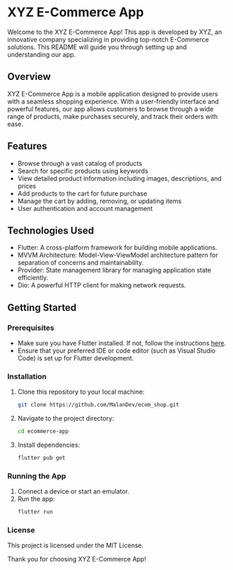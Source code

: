 # XYZ E-Commerce App

Welcome to the XYZ E-Commerce App! This app is developed by XYZ, an innovative company specializing in providing top-notch E-Commerce solutions. This README will guide you through setting up and understanding our app.

## Overview

XYZ E-Commerce App is a mobile application designed to provide users with a seamless shopping experience. With a user-friendly interface and powerful features, our app allows customers to browse through a wide range of products, make purchases securely, and track their orders with ease.

## Features

- Browse through a vast catalog of products
- Search for specific products using keywords
- View detailed product information including images, descriptions, and prices
- Add products to the cart for future purchase
- Manage the cart by adding, removing, or updating items
- User authentication and account management

## Technologies Used

- Flutter: A cross-platform framework for building mobile applications.
- MVVM Architecture: Model-View-ViewModel architecture pattern for separation of concerns and maintainability.
- Provider: State management library for managing application state efficiently.
- Dio: A powerful HTTP client for making network requests.

## Getting Started

### Prerequisites

- Make sure you have Flutter installed. If not, follow the instructions [here](https://flutter.dev/docs/get-started/install).
- Ensure that your preferred IDE or code editor (such as Visual Studio Code) is set up for Flutter development.

### Installation

1. Clone this repository to your local machine:

   ```bash
   git clone https://github.com/MalanDev/ecom_shop.git

2. Navigate to the project directory:
   ```bash
   cd ecommerce-app

3. Install dependencies:
   ```bash
   flutter pub get

### Running the App

1. Connect a device or start an emulator.
2. Run the app:
   ```bash
   flutter run

### License
This project is licensed under the MIT License.


Thank you for choosing XYZ E-Commerce App!

